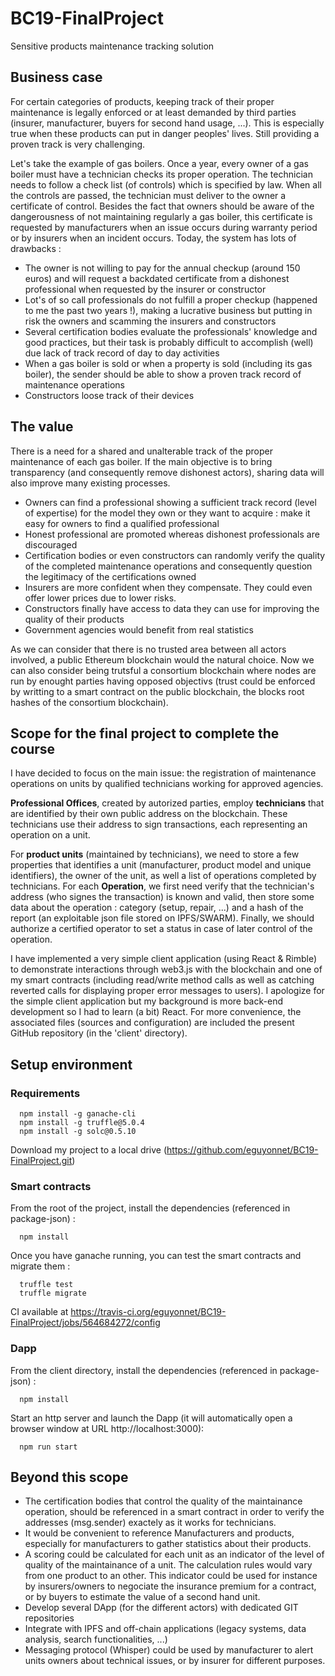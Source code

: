 # BC19-FinalProject
Sensitive products maintenance tracking solution

## Business case
For certain categories of products, keeping track of their proper maintenance is legally enforced or at least demanded by third parties (insurer, manufacturer, buyers for second hand usage, ...). This is especially true when these products can put in danger peoples' lives. Still providing a proven track is very challenging.

Let's take the example of gas boilers. Once a year, every owner of a gas boiler must have a technician checks its proper operation. The technician needs to follow a check list (of controls) which is specified by law. When all the controls are passed, the technician must deliver to the owner a certificate of control. Besides the fact that owners should be aware of the dangerousness of not maintaining regularly a gas boiler, this certificate is requested by manufacturers when an issue occurs during warranty period or by insurers when an incident occurs. Today, the system has lots of drawbacks  :
* The owner is not willing to pay for the annual checkup (around 150 euros) and will request a backdated certificate from a dishonest professional when requested by the insurer or constructor
* Lot's of so call professionals do not fulfill a proper checkup (happened to me the past two years !), making a lucrative business but putting in risk the owners and scamming the insurers and constructors
* Several certification bodies evaluate the professionals' knowledge and good practices, but their task is probably difficult to accomplish (well) due lack of track record of day to day activities
* When a gas boiler is sold or when a property is sold (including its gas boiler), the sender should be able to show a proven track record of maintenance operations
* Constructors loose track of their devices

## The value
There is a need for a shared and unalterable track of the proper maintenance of each gas boiler. If the main objective is to bring transparency (and consequently remove dishonest actors), sharing data will also improve many existing processes.
* Owners can find a professional showing a sufficient track record (level of expertise) for the model they own or they want to acquire : make it easy for owners to find a qualified professional
* Honest professional are promoted whereas dishonest professionals are discouraged
* Certification bodies or even constructors can randomly verify the quality of the completed maintenance operations and consequently question the legitimacy of the certifications owned
* Insurers are more confident when they compensate. They could even offer lower prices due to lower risks.
* Constructors finally have access to data they can use for improving the quality of their products
* Government agencies would benefit from real statistics

As we can consider that there is no trusted area between all actors involved, a public Ethereum blockchain would the natural choice. Now we can also consider being trutsful a consortium blockchain where nodes are run by enought parties having opposed objectivs (trust could be enforced by writting to a smart contract on the public blockchain, the blocks root hashes of the consortium blockchain).

## Scope for the final project to complete the course
I have decided to focus on the main issue: the registration of maintenance operations on units by qualified technicians working for approved agencies. 

**Professional Offices**, created by autorized parties, employ **technicians** that are identified by their own public address on the blockchain. These technicians use their address to sign transactions, each representing an operation on a unit. 

For **product units** (maintained by technicians), we need to store a few properties that identifies a unit (manufacturer, product model and unique identifiers), the owner of the unit, as well a list of operations completed by technicians. For each **Operation**, we first need verify that the technician's address (who signes the transaction) is known and valid, then store some data about the operation : category (setup, repair, ...) and a hash of the report (an exploitable json file stored on IPFS/SWARM). Finally, we should authorize a certified operator to set a status in case of later control of the operation.

I have implemented a very simple client application (using React & Rimble) to demonstrate interactions through web3.js with the blockchain and one of my smart contracts (including read/write method calls as well as catching reverted calls for displaying proper error messages to users). I apologize for the simple client application but my background is more back-end development so I had to learn (a bit) React. For more convenience, the associated files (sources and configuration) are included the present GitHub repository (in the 'client' directory). 

## Setup environment

  ### Requirements
  ```
    npm install -g ganache-cli
    npm install -g truffle@5.0.4
    npm install -g solc@0.5.10
  ```
  Download my project to a local drive (https://github.com/eguyonnet/BC19-FinalProject.git)

  ### Smart contracts
  From the root of the project, install the dependencies (referenced in package-json) :
  ```
    npm install
  ```
  Once you have ganache running, you can test the smart contracts and migrate them :
  ```
    truffle test
    truffle migrate
  ```
  CI  available at https://travis-ci.org/eguyonnet/BC19-FinalProject/jobs/564684272/config

  ### Dapp
  From the client directory, install the dependencies (referenced in package-json) :
  ```
    npm install
  ```
  Start an http server and launch the Dapp (it will automatically open a browser window at URL http://localhost:3000):
  ```
    npm run start
  ```
## Beyond this scope
* The certification bodies that control the quality of the maintainance operation, should be referenced in a smart contract in order to verify the addresses (msg.sender) exactely as it works for technicians.
* It would be convenient to reference Manufacturers and products, especially for manufacturers to gather statistics about their products.
* A scoring could be calculated for each unit as an indicator of the level of quality of the maintainance of a unit. The calculation rules would vary from one product to an other. This indicator could be used for instance by insurers/owners to negociate the insurance premium for a contract, or by buyers to estimate the value of a second hand unit.
* Develop several DApp (for the different actors) with dedicated GIT repositories
* Integrate with IPFS and off-chain applications (legacy systems, data analysis, search functionalities, ...)
* Messaging protocol (Whisper) could be used by manufacturer to alert units owners about technical issues, or by insurer for different purposes. 
